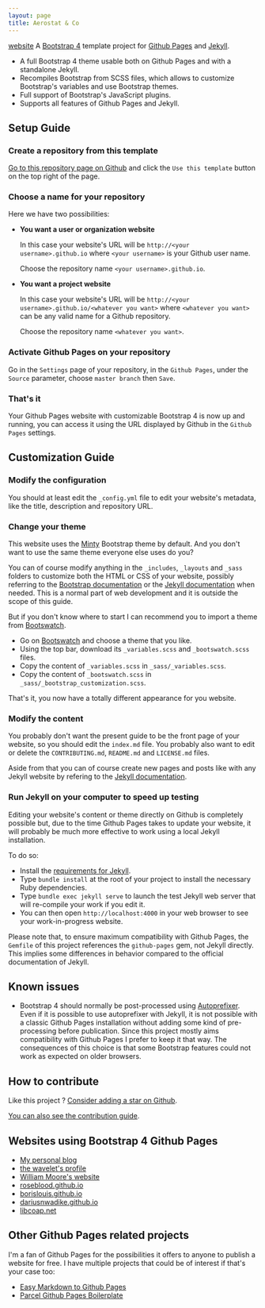 ```yaml
---
layout: page
title: Aerostat & Co
---
```


[website](https://aerostatandco.github.io/)
A [Bootstrap 4](https://getbootstrap.com/) template project for [Github Pages](https://pages.github.com/) and [Jekyll](https://jekyllrb.com/).

* A full Bootstrap 4 theme usable both on Github Pages and with a standalone Jekyll.
* Recompiles Bootstrap from SCSS files, which allows to customize Bootstrap's variables and use Bootstrap themes.
* Full support of Bootstrap's JavaScript plugins.
* Supports all features of Github Pages and Jekyll.

## Setup Guide

### Create a repository from this template

[Go to this repository page on Github](https://github.com/nicolas-van/bootstrap-4-github-pages) and click the `Use this template` button on the top right of the page.

### Choose a name for your repository

Here we have two possibilities:

* **You want a user or organization website**

  In this case your website's URL will be `http://<your username>.github.io` where `<your username>` is your Github user name.

  Choose the repository name `<your username>.github.io`.

* **You want a project website**

  In this case your website's URL will be `http://<your username>.github.io/<whatever you want>` where `<whatever you want>` can be any valid name for a Github repository.

  Choose the repository name `<whatever you want>`.

### Activate Github Pages on your repository

Go in the `Settings` page of your repository, in the `Github Pages`, under the `Source` parameter, choose `master branch` then `Save`.

### That's it

Your Github Pages website with customizable Bootstrap 4 is now up and running, you can access it using the URL displayed by Github in the `Github Pages` settings.

## Customization Guide

### Modify the configuration

You should at least edit the `_config.yml` file to edit your website's metadata, like the title, description and repository URL.

### Change your theme

This website uses the [Minty](https://bootswatch.com/minty/) Bootstrap theme by default. And you don't want to use the same theme everyone else uses do you?

You can of course modify anything in the `_includes`, `_layouts` and `_sass` folders to customize both the HTML or CSS of your website, possibly referring to the [Bootstrap documentation](https://getbootstrap.com/) or the [Jekyll documentation](https://jekyllrb.com/) when needed. This is a normal part of web development and it is outside the scope of this guide.

But if you don't know where to start I can recommend you to import a theme from [Bootswatch](https://bootswatch.com/).

* Go on [Bootswatch](https://bootswatch.com/) and choose a theme that you like.
* Using the top bar, download its `_variables.scss` and `_bootswatch.scss` files.
* Copy the content of `_variables.scss` in `_sass/_variables.scss`.
* Copy the content of `_bootswatch.scss` in `_sass/_bootstrap_customization.scss`.

That's it, you now have a totally different appearance for you website.

### Modify the content

You probably don't want the present guide to be the front page of your website, so you should edit the `index.md` file. You probably also want to edit or delete the `CONTRIBUTING.md`, `README.md` and `LICENSE.md` files.

Aside from that you can of course create new pages and posts like with any Jekyll website by refering to the [Jekyll documentation](https://jekyllrb.com/).

### Run Jekyll on your computer to speed up testing

Editing your website's content or theme directly on Github is completely possible but, due to the time Github Pages takes to update your website, it will probably be much more effective to work using a local Jekyll installation.

To do so:

* Install the [requirements for Jekyll](https://jekyllrb.com/docs/installation/).
* Type `bundle install` at the root of your project to install the necessary Ruby dependencies.
* Type `bundle exec jekyll serve` to launch the test Jekyll web server that will re-compile your work if you edit it.
* You can then open `http://localhost:4000` in your web browser to see your work-in-progress website.

Please note that, to ensure maximum compatibility with Github Pages, the `Gemfile` of this project references the `github-pages` gem, not Jekyll directly. This implies some differences in behavior compared to the official documentation of Jekyll.

## Known issues

* Bootstrap 4 should normally be post-processed using [Autoprefixer](https://github.com/postcss/autoprefixer). Even if it is possible to use autoprefixer with Jekyll, it is not possible with a classic Github Pages installation without adding some kind of pre-processing before publication. Since this project mostly aims compatibility with Github Pages I prefer to keep it that way. The consequences of this choice is that some Bootstrap features could not work as expected on older browsers.

## How to contribute

Like this project ? [Consider adding a star on Github](https://github.com/nicolas-van/bootstrap-4-github-pages).

[You can also see the contribution guide](https://github.com/nicolas-van/bootstrap-4-github-pages/blob/master/CONTRIBUTING.md).

## Websites using Bootstrap 4 Github Pages

* [My personal blog](https://nicolas-van.github.io/)
* [the wavelet's profile](https://thewavelet.github.io/)
* [William Moore's website](https://will2bill.com/)
* [roseblood.github.io](https://roseleblood.github.io/)
* [borislouis.github.io](https://borislouis.github.io/)
* [dariusnwadike.github.io](https://dariusnwadike.github.io/)
* [libcoap.net](https://libcoap.net/)

## Other Github Pages related projects

I'm a fan of Github Pages for the possibilities it offers to anyone to publish a website for free. I have multiple projects that could be of interest if that's your case too:

* [Easy Markdown to Github Pages](https://nicolas-van.github.io/easy-markdown-to-github-pages/)
* [Parcel Github Pages Boilerplate](https://github.com/nicolas-van/parcel-github-pages-boilerplate)

